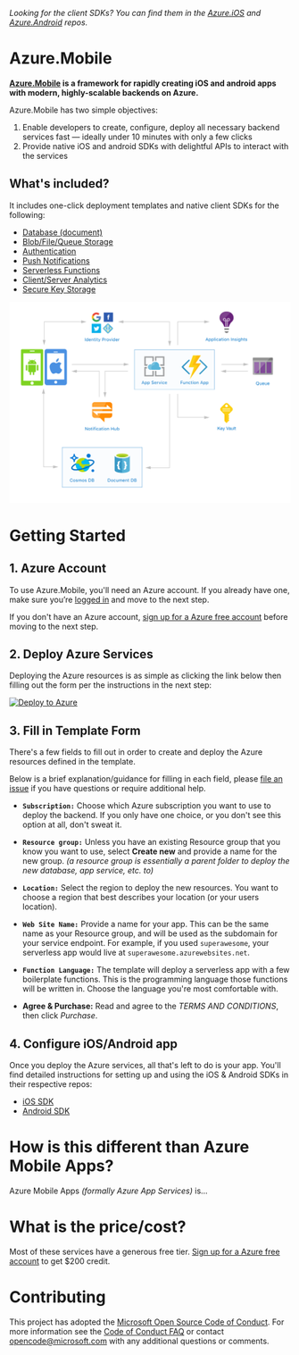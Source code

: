 _Looking for the client SDKs? You can find them in the [Azure.iOS][azure-ios] and [Azure.Android][azure-android] repos._


# Azure.Mobile

**[Azure.Mobile](https://aka.ms/mobile) is a framework for rapidly creating iOS and android apps with modern, highly-scalable backends on Azure.**

Azure.Mobile has two simple objectives:

1. Enable developers to create, configure, deploy all necessary backend services fast — ideally under 10 minutes with only a few clicks
2. Provide native iOS and android SDKs with delightful APIs to interact with the services


## What's included?

It includes one-click deployment templates and native client SDKs for the following:

- [Database (document)][cosmos]
- [Blob/File/Queue Storage][storage]
- [Authentication][app-service]
- [Push Notifications][notification-hub]
- [Serverless Functions][functions]
- [Client/Server Analytics][app-insights]
- [Secure Key Storage][key-vault]

![architecture-diagram](assets/AzureMobile1400_1000.png?raw=true "architecture diagram")


# Getting Started

## 1. Azure Account

To use Azure.Mobile, you'll need an Azure account.  If you already have one, make sure you’re [logged in](https://portal.azure.com) and move to the next step.

If you don't have an Azure account, [sign up for a Azure free account][azure-free] before moving to the next step.


## 2. Deploy Azure Services

Deploying the Azure resources is as simple as clicking the link below then filling out the form per the instructions in the next step:

[![Deploy to Azure][azure-deploy-button]][azure-deploy]


## 3. Fill in Template Form

There's a few fields to fill out in order to create and deploy the Azure resources defined in the template.

Below is a brief explanation/guidance for filling in each field, please [file an issue](issues/new?labels=docs) if you have questions or require additional help.


- **`Subscription:`** Choose which Azure subscription you want to use to deploy the backend.  If you only have one choice, or you don't see this option at all, don't sweat it.

- **`Resource group:`** Unless you have an existing Resource group that you know you want to use, select __Create new__ and provide a name for the new group.  _(a resource group is essentially a parent folder to deploy the new database, app service, etc. to)_

- **`Location:`** Select the region to deploy the new resources. You want to choose a region that best describes your location (or your users location).

- **`Web Site Name:`** Provide a name for your app.  This can be the same name as your Resource group, and will be used as the subdomain for your service endpoint.  For example, if you used `superawesome`, your serverless app would live at `superawesome.azurewebsites.net`.

- **`Function Language:`** The template will deploy a serverless app with a few boilerplate functions.  This is the programming language those functions will be written in.  Choose the language you're most comfortable with.

- **Agree & Purchase:** Read and agree to the _TERMS AND CONDITIONS_, then click _Purchase_.


## 4. Configure iOS/Android app

Once you deploy the Azure services, all that's left to do is your app.  You'll find detailed instructions for setting up and using the iOS & Android SDKs in their respective repos:

- [iOS SDK][azure-ios]
- [Android SDK][azure-android]



# How is this different than Azure Mobile Apps?

Azure Mobile Apps _(formally Azure App Services)_ is...



# What is the price/cost?

Most of these services have a generous free tier. [Sign up for a Azure free account][azure-free] to get $200 credit.



# Contributing

This project has adopted the [Microsoft Open Source Code of Conduct](https://opensource.microsoft.com/codeofconduct/).
For more information see the [Code of Conduct FAQ](https://opensource.microsoft.com/codeofconduct/faq/) or contact [opencode@microsoft.com](mailto:opencode@microsoft.com) with any additional questions or comments.


[azure-ios]:https://aka.ms/azureios
[azure-android]:https://aka.ms/azureandroid

[cosmos]:https://azure.microsoft.com/en-us/services/cosmos-db
[key-vault]:https://azure.microsoft.com/en-us/services/key-vault
[app-service]:https://azure.microsoft.com/en-us/services/app-service
[functions]:https://azure.microsoft.com/en-us/services/functions
[storage]:https://azure.microsoft.com/en-us/services/storage
[notification-hub]:https://azure.microsoft.com/en-us/services/notification-hubs
[app-insights]:https://azure.microsoft.com/en-us/services/application-insights

[azure-deploy]:https://aka.ms/mobile-deploy
[azure-deploy-button]:https://azuredeploy.net/deploybutton.svg

[azure-visualize]:http://armviz.io/#/?load=https%3A%2F%2Fraw.githubusercontent.com%2FAzure%2FAzure.Mobile%2Fmaster%2Fazuredeploy.json
[azure-visualize-button]:http://armviz.io/visualizebutton.png


[azure-free]:https://azure.microsoft.com/en-us/free/